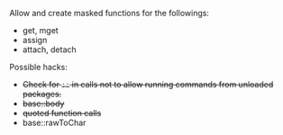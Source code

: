 Allow and create masked functions for the followings:

 * get, mget
 * assign
 * attach, detach

Possible hacks:

 * ~~Check for `::` in calls not to allow running commands from unloaded packages.~~
 * ~~base::body~~
 * ~~quoted function calls~~
 * base::rawToChar
